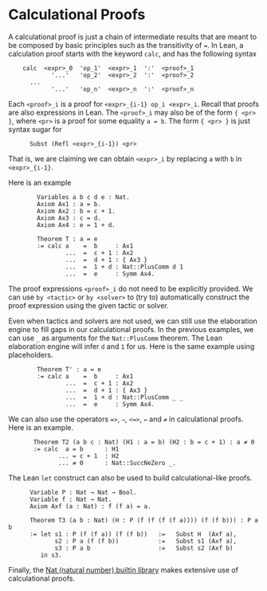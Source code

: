 Calculational Proofs
====================

A calculational proof is just a chain of intermediate results that are
meant to be composed by basic principles such as the transitivity of
`=`. In Lean, a calculation proof starts with the keyword `calc`, and has
the following syntax

        calc  <expr>_0  'op_1'  <expr>_1  ':'  <proof>_1
                '...'   'op_2'  <expr>_2  ':'  <proof>_2
          ...
                '...'   'op_n'  <expr>_n  ':'  <proof>_n

Each `<proof>_i` is a proof for `<expr>_{i-1} op_i <expr>_i`.
Recall that proofs are also expressions in Lean. The `<proof>_i`
may also be of the form `{ <pr> }`, where `<pr>` is a proof
for some equality `a = b`. The form `{ <pr> }` is just syntax sugar
for

          Subst (Refl <expr>_{i-1}) <pr>

That is, we are claiming we can obtain `<expr>_i` by replacing `a` with `b`
in `<expr>_{i-1}`.

Here is an example

```lean
        Variables a b c d e : Nat.
        Axiom Ax1 : a = b.
        Axiom Ax2 : b = c + 1.
        Axiom Ax3 : c = d.
        Axiom Ax4 : e = 1 + d.

        Theorem T : a = e
        := calc a    =  b     : Ax1
                ...  =  c + 1 : Ax2
                ...  =  d + 1 : { Ax3 }
                ...  =  1 + d : Nat::PlusComm d 1
                ...  =  e     : Symm Ax4.
```

The proof expressions `<proof>_i` do not need to be explicitly provided.
We can use `by <tactic>` or `by <solver>` to (try to) automatically construct the
proof expression using the given tactic or solver.

Even when tactics and solvers are not used, we can still use the elaboration engine to fill
gaps in our calculational proofs. In the previous examples, we can use `_` as arguments for the
`Nat::PlusComm` theorem. The Lean elaboration engine will infer `d` and `1` for us.
Here is the same example using placeholders.

```lean
        Theorem T' : a = e
        := calc a    =  b     : Ax1
                ...  =  c + 1 : Ax2
                ...  =  d + 1 : { Ax3 }
                ...  =  1 + d : Nat::PlusComm _ _
                ...  =  e     : Symm Ax4.
```

We can also use the operators `=>`, `⇒`, `<=>`, `⇔` and `≠` in calculational proofs.
Here is an example.

```lean
       Theorem T2 (a b c : Nat) (H1 : a = b) (H2 : b = c + 1) : a ≠ 0
       := calc  a = b      : H1
              ... = c + 1  : H2
              ... ≠ 0      : Nat::SuccNeZero _.
```

The Lean `let` construct can also be used to build calculational-like proofs.

```lean
      Variable P : Nat → Nat → Bool.
      Variable f : Nat → Nat.
      Axiom Axf (a : Nat) : f (f a) = a.

      Theorem T3 (a b : Nat) (H : P (f (f (f (f a)))) (f (f b))) : P a b
      := let s1 : P (f (f a)) (f (f b))   :=   Subst H  (Axf a),
             s2 : P a (f (f b))           :=   Subst s1 (Axf a),
             s3 : P a b                   :=   Subst s2 (Axf b)
         in s3.
```

Finally, the [Nat (natural number) builtin library](../../src/builtin/Nat.lean) makes extensive use of calculational proofs.